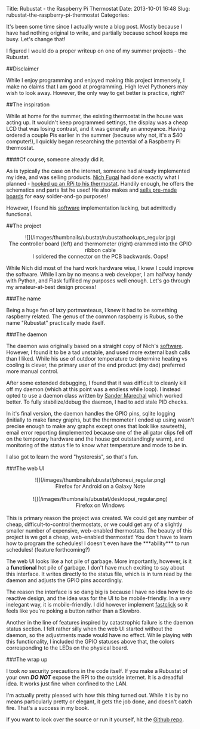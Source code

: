 Title: Rubustat - the Raspberry Pi Thermostat
Date: 2013-10-01 16:48
Slug: rubustat-the-raspberry-pi-thermostat
Categories:

It's been some time since I actually wrote a blog post. Mostly because I have had nothing original to write, and partially because school keeps me busy. Let's change that!

I figured I would do a proper writeup on one of my summer projects - the Rubustat.

##Disclaimer

While I enjoy programming and enjoyed making this project immensely, I make no claims that I am good at programming. High level Pythoners may wish to look away. However, the only way to get better is practice, right?

##The inspiration

While at home for the summer, the existing thermostat in the house was acting up. It wouldn't keep programmed settings, the display was a cheap LCD that was losing contrast, and it was generally an annoyance. Having ordered a couple Pis earlier in the summer (because why not, it's a $40 computer!), I quickly began researching the potential of a Raspberry Pi thermostat.

####Of course, someone already did it.

As is typically the case on the internet, someone had already implemented my idea, and was selling products. [Nich Fugal](http://makeatronics.blogspot.com) had done exactly what I planned - [hooked up an RPi to his thermostat](http://makeatronics.blogspot.com/2013/04/raspberry-pi-thermostat-hookups.html). Handily enough, he offers the schematics and parts list he used! He also makes and [sells pre-made boards](http://makeatronics.blogspot.com/2013/06/24v-ac-solid-state-relay-board.html) for easy solder-and-go purposes!

However, I found his [software](http://makeatronics.blogspot.com/2013/04/thermostat-software.html) implementation lacking, but admittedly functional.

##The project

<center>
![](/images/thumbnails/ubustat/rubustathookups_regular.jpg)<br>
The controller board (left) and thermometer (right) crammed into the GPIO ribbon cable
<br>
I soldered the connector on the PCB backwards. Oops!
</center>

While Nich did most of the hard work hardware wise, I knew I could improve the software. While I am by no means a web developer, I am halfway handy with Python, and Flask fulfilled my purposes well enough. Let's go through my amateur-at-best design process!

###The name

Being a huge fan of lazy portmanteaus, I knew it had to be something raspberry related. The genus of the common raspberry is Rubus, so the name "Rubustat" practically made itself.

###The daemon

The daemon was originally based on a straight copy of Nich's [software](http://makeatronics.blogspot.com/2013/04/thermostat-software.html). However, I found it to be a tad unstable, and used more external bash calls than I liked. While his use of outdoor temperature to determine heating vs cooling is clever, the primary user of the end product (my dad) preferred more manual control.

After some extended debugging, I found that it was difficult to cleanly kill off my daemon (which at this point was a endless while loop). I instead opted to use a daemon class written by [Sander Marechal](http://www.jejik.com/articles/2007/02/a_simple_unix_linux_daemon_in_python/) which worked better. To fully stabilize/debug the daemon, I had to add stale PID checks.

In it's final version, the daemon handles the GPIO pins, sqlite logging (initially to make fancy graphs, but the thermometer I ended up using wasn't precise enough to make any graphs except ones that look like sawteeth), email error reporting (implemented because one of the alligator clips fell off on the temporary hardware and the house got outstandingly warm), and monitoring of the status file to know what temperature and mode to be in.

I also got to learn the word "hysteresis", so that's fun.

###The web UI

<center>
![](/images/thumbnails/ubustat/phoneui_regular.png) <br>
Firefox for Android on a Galaxy Note<br>
<br>
![](/images/thumbnails/ubustat/desktopui_regular.png)
<br> Firefox on Windows
</center>
<br>
This is primary reason the project was created. We could get any number of cheap, difficult-to-control thermostats, or we could get any of a slightly smaller number of expensive, web-enabled thermostats. The beauty of this project is we got a cheap, web-enabled thermostat! You don't have to learn how to program the schedules! I doesn't even have the ***ability*** to run schedules! (feature forthcoming?)

The web UI looks like a hot pile of garbage. More importantly, however, is it a **functional** hot pile of garbage. I don't have much exciting to say about this interface. It writes directly to the status file, which is in turn read by the daemon and adjusts the GPIO pins accordingly.

The reason the interface is so dang big is because I have no idea how to do reactive design, and the idea was for the UI to be mobile-friendly. In a very inelegant way, it is mobile-friendly. I did however implement [fastclick](https://github.com/ftlabs/fastclick) so it feels like you're poking a button rather than a Slowbro.

Another in the line of features inspired by catastrophic failure is the daemon status section. I felt rather silly when the web UI started without the daemon, so the adjustments made would have no effect. While playing with this functionality, I included the GPIO statuses above that, the colors corresponding to the LEDs on the physical board.

###The wrap up

I took *no* security precautions in the code itself. If you make a Rubustat of your own ***DO NOT*** expose the RPi to the outside internet. It is a dreadful idea. It works just fine when confined to the LAN.

I'm actually pretty pleased with how this thing turned out. While it is by no means particularly pretty or elegant, it gets the job done, and doesn't catch fire. That's a success in my book.

If you want to look over the source or run it yourself, hit the [Github repo](https://github.com/wywin/Rubustat).